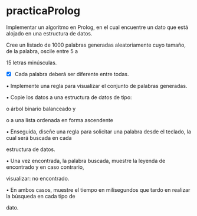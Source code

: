 # practicaProlog
Implementar un algoritmo en Prolog, en el cual encuentre un dato que está alojado en una estructura de datos.

Cree un listado de 1000 palabras generadas aleatoriamente cuyo tamaño, de la palabra, oscile entre 5 a

15 letras minúsculas.

 - [x] Cada palabra deberá ser diferente entre todas.

• Implemente una regla para visualizar el conjunto de palabras generadas.

• Copie los datos a una estructura de datos de tipo:

o árbol binario balanceado y

o a una lista ordenada en forma ascendente

• Enseguida, diseñe una regla para solicitar una palabra desde el teclado, la cual será buscada en cada

estructura de datos.

• Una vez encontrada, la palabra buscada, muestre la leyenda de encontrado y en caso contrario,

visualizar: no encontrado.

• En ambos casos, muestre el tiempo en milisegundos que tardo en realizar la búsqueda en cada tipo de

dato.
